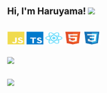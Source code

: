 

<h2> Hi, I'm Haruyama! <img src="https://media.giphy.com/media/mGcNjsfWAjY5AEZNw6/giphy.gif" width="50"></h2>

<div style="display: inline_block"><br>
  <img align="center" alt="Haru-Js" height="30" width="40" src="https://raw.githubusercontent.com/devicons/devicon/master/icons/javascript/javascript-plain.svg">
  <img align="center" alt="Haru-Ts" height="30" width="40" src="https://raw.githubusercontent.com/devicons/devicon/master/icons/typescript/typescript-plain.svg">
  <img align="center" alt="Haru-React" height="30" width="40" src="https://raw.githubusercontent.com/devicons/devicon/master/icons/react/react-original.svg">
  <img align="center" alt="Haru-HTML" height="30" width="40" src="https://raw.githubusercontent.com/devicons/devicon/master/icons/html5/html5-original.svg">
  <img align="center" alt="Haru-CSS" height="30" width="40" src="https://raw.githubusercontent.com/devicons/devicon/master/icons/css3/css3-original.svg">

</div>

##

<picture>
<source 
  srcset="https://github-readme-stats.vercel.app/api?username=hruyma&show_icons=true&theme=dark"
  media="(prefers-color-scheme: dark)"
/>
<source
  srcset="https://github-readme-stats.vercel.app/api?username=hruyma&show_icons=true"
  media="(prefers-color-scheme: light), (prefers-color-scheme: no-preference)"
/>
<img src="https://github-readme-stats.vercel.app/api?username=hruyma&show_icons=true" />
</picture>

##

</div>

<img align='center' src="https://i.pinimg.com/originals/00/a5/7a/00a57aa4714a9d6efb1ae5f6e752ca27.gif" >
